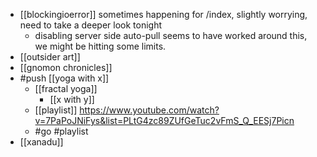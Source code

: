 - [[blockingioerror]] sometimes happening for /index, slightly worrying, need to take a deeper look tonight
	- disabling server side auto-pull seems to have worked around this, we might be hitting some limits.
- [[outsider art]]
- [[gnomon chronicles]]
- #push [[yoga with x]]
	- [[fractal yoga]]
		- [[x with y]]
	- [[playlist]] https://www.youtube.com/watch?v=7PaPoJNiFys&list=PLtG4zc89ZUfGeTuc2vFmS_Q_EESj7Picn
	- #go #playlist
- [[xanadu]]